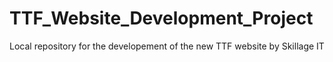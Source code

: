 # TTF_Website_Development_Project
 Local repository for the developement of the new TTF website by Skillage IT
